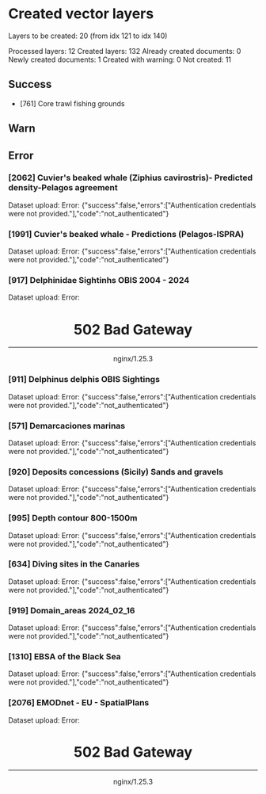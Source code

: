# Created vector layers

Layers to be created: 20 (from idx 121 to idx 140)

Processed layers: 12
Created layers: 132
Already created documents: 0
Newly created documents: 1
Created with warning: 0
Not created: 11

## Success

- [761] Core trawl fishing grounds

## Warn

## Error

### [2062] Cuvier's beaked whale (Ziphius cavirostris)- Predicted density-Pelagos agreement

Dataset upload: Error: {"success":false,"errors":["Authentication credentials were not provided."],"code":"not_authenticated"}

### [1991] Cuvier's beaked whale - Predictions (Pelagos-ISPRA)

Dataset upload: Error: {"success":false,"errors":["Authentication credentials were not provided."],"code":"not_authenticated"}

### [917] Delphinidae Sightinhs OBIS 2004 - 2024

Dataset upload: Error: <html>
<head><title>502 Bad Gateway</title></head>
<body>
<center><h1>502 Bad Gateway</h1></center>
<hr><center>nginx/1.25.3</center>
</body>
</html>


### [911] Delphinus delphis OBIS Sightings

Dataset upload: Error: {"success":false,"errors":["Authentication credentials were not provided."],"code":"not_authenticated"}

### [571] Demarcaciones marinas

Dataset upload: Error: {"success":false,"errors":["Authentication credentials were not provided."],"code":"not_authenticated"}

### [920] Deposits concessions (Sicily) Sands and gravels

Dataset upload: Error: {"success":false,"errors":["Authentication credentials were not provided."],"code":"not_authenticated"}

### [995] Depth contour 800-1500m

Dataset upload: Error: {"success":false,"errors":["Authentication credentials were not provided."],"code":"not_authenticated"}

### [634] Diving sites in the Canaries

Dataset upload: Error: {"success":false,"errors":["Authentication credentials were not provided."],"code":"not_authenticated"}

### [919] Domain_areas 2024_02_16

Dataset upload: Error: {"success":false,"errors":["Authentication credentials were not provided."],"code":"not_authenticated"}

### [1310] EBSA of the Black Sea

Dataset upload: Error: {"success":false,"errors":["Authentication credentials were not provided."],"code":"not_authenticated"}

### [2076] EMODnet - EU - SpatialPlans

Dataset upload: Error: <html>
<head><title>502 Bad Gateway</title></head>
<body>
<center><h1>502 Bad Gateway</h1></center>
<hr><center>nginx/1.25.3</center>
</body>
</html>

